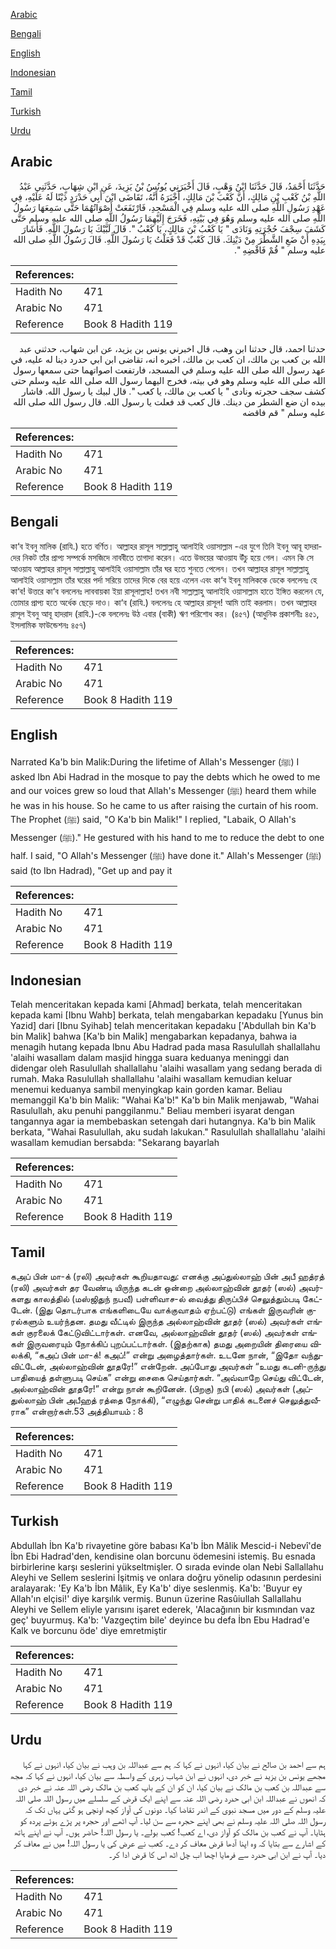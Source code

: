[Arabic](#arabic)

[Bengali](#bengali)

[English](#english)

[Indonesian](#indonesian)

[Tamil](#tamil)

[Turkish](#turkish)

[Urdu](#urdu)

## Arabic


<div dir="rtl" lang="ar" style={{fontSize:'larger',backgroundColor:'#f8f9fa',padding:20}}>
حَدَّثَنَا أَحْمَدُ، قَالَ حَدَّثَنَا ابْنُ وَهْبٍ، قَالَ أَخْبَرَنِي يُونُسُ بْنُ يَزِيدَ، عَنِ ابْنِ شِهَابٍ، حَدَّثَنِي عَبْدُ اللَّهِ بْنُ كَعْبِ بْنِ مَالِكٍ، أَنَّ كَعْبَ بْنَ مَالِكٍ، أَخْبَرَهُ أَنَّهُ، تَقَاضَى ابْنَ أَبِي حَدْرَدٍ دَيْنًا لَهُ عَلَيْهِ، فِي عَهْدِ رَسُولِ اللَّهِ صلى الله عليه وسلم فِي الْمَسْجِدِ، فَارْتَفَعَتْ أَصْوَاتُهُمَا حَتَّى سَمِعَهَا رَسُولُ اللَّهِ صلى الله عليه وسلم وَهُوَ فِي بَيْتِهِ، فَخَرَجَ إِلَيْهِمَا رَسُولُ اللَّهِ صلى الله عليه وسلم حَتَّى كَشَفَ سِجْفَ حُجْرَتِهِ وَنَادَى ‏"‏ يَا كَعْبُ بْنَ مَالِكٍ، يَا كَعْبُ ‏"‏‏.‏ قَالَ لَبَّيْكَ يَا رَسُولَ اللَّهِ‏.‏ فَأَشَارَ بِيَدِهِ أَنْ ضَعِ الشَّطْرَ مِنْ دَيْنِكَ‏.‏ قَالَ كَعْبٌ قَدْ فَعَلْتُ يَا رَسُولَ اللَّهِ‏.‏ قَالَ رَسُولُ اللَّهِ صلى الله عليه وسلم ‏"‏ قُمْ فَاقْضِهِ ‏"‏‏.‏
</div>
<div style={{backgroundColor:'#f8f9fa',padding:20, marginBottom: 10}}><table> <thead> <tr> <th>References:</th> <th></th> </tr> </thead> <tbody><tr><td>Hadith No</td><td>471</td></tr><tr><td>Arabic No</td><td>471</td></tr><tr><td>Reference</td><td>Book 8 Hadith 119</td></tr></tbody></table></div>


<div dir="rtl" lang="ar" style={{fontSize:'larger',backgroundColor:'#f8f9fa',padding:20}}>
حدثنا احمد، قال حدثنا ابن وهب، قال اخبرني يونس بن يزيد، عن ابن شهاب، حدثني عبد الله بن كعب بن مالك، ان كعب بن مالك، اخبره انه، تقاضى ابن ابي حدرد دينا له عليه، في عهد رسول الله صلى الله عليه وسلم في المسجد، فارتفعت اصواتهما حتى سمعها رسول الله صلى الله عليه وسلم وهو في بيته، فخرج اليهما رسول الله صلى الله عليه وسلم حتى كشف سجف حجرته ونادى " يا كعب بن مالك، يا كعب ". قال لبيك يا رسول الله. فاشار بيده ان ضع الشطر من دينك. قال كعب قد فعلت يا رسول الله. قال رسول الله صلى الله عليه وسلم " قم فاقضه
</div>
<div style={{backgroundColor:'#f8f9fa',padding:20, marginBottom: 10}}><table> <thead> <tr> <th>References:</th> <th></th> </tr> </thead> <tbody><tr><td>Hadith No</td><td>471</td></tr><tr><td>Arabic No</td><td>471</td></tr><tr><td>Reference</td><td>Book 8 Hadith 119</td></tr></tbody></table></div>

## Bengali


<div dir="ltr" lang="bn" style={{fontSize:'larger',backgroundColor:'#f8f9fa',padding:20}}>
কা‘ব ইবনু মালিক (রাযি.) হতে বর্ণিত। আল্লাহর রাসূল সাল্লাল্লাহু আলাইহি ওয়াসাল্লাম -এর যুগে তিনি ইবনু আবূ হাদরাদের নিকট তাঁর প্রাপ্য সম্পর্কে মসজিদে নাববীতে তাগাদা করেন। এতে উভয়ের আওয়ায উঁচু হয়ে গেল। এমন কি সে আওয়ায আল্লাহর রাসূল সাল্লাল্লাহু আলাইহি ওয়াসাল্লাম তাঁর ঘর হতে শুনতে পেলেন। তখন আল্লাহর রাসূল সাল্লাল্লাহু আলাইহি ওয়াসাল্লাম তাঁর ঘরের পর্দা সরিয়ে তাদের দিকে বের হয়ে এলেন এবং কা‘ব ইবনু মালিককে ডেকে বললেনঃ হে কা‘ব! উত্তরে কা‘ব বললেনঃ লাববায়কা ইয়া রাসূলাল্লাহ! তখন নবী সাল্লাল্লাহু আলাইহি ওয়াসাল্লাম হাতে ইঙ্গিত করলেন যে, তোমার প্রাপ্য হতে অর্ধেক ছেড়ে দাও। কা‘ব (রাযি.) বললেনঃ হে আল্লাহর রাসূল! আমি তাই করলাম। তখন আল্লাহর রাসূল ইবনু আবূ হাদরাদ (রাযি.)-কে বললেনঃ উঠ এবার (বাকী) ঋণ পরিশোধ কর। (৪৫৭) (আধুনিক প্রকাশনীঃ ৪৫১, ইসলামিক ফাউন্ডেশনঃ ৪৫৭)
</div>
<div style={{backgroundColor:'#f8f9fa',padding:20, marginBottom: 10}}><table> <thead> <tr> <th>References:</th> <th></th> </tr> </thead> <tbody><tr><td>Hadith No</td><td>471</td></tr><tr><td>Arabic No</td><td>471</td></tr><tr><td>Reference</td><td>Book 8 Hadith 119</td></tr></tbody></table></div>

## English


<div dir="ltr" lang="en" style={{fontSize:'larger',backgroundColor:'#f8f9fa',padding:20}}>
Narrated Ka'b bin Malik:During the lifetime of Allah's Messenger (ﷺ) I asked Ibn Abi Hadrad in the mosque to pay the debts which he owed to me and our voices grew so loud that Allah's Messenger (ﷺ) heard them while he was in his house. So he came to us after raising the curtain of his room. The Prophet (ﷺ) said, "O Ka'b bin Malik!" I replied, "Labaik, O Allah's Messenger (ﷺ)." He gestured with his hand to me to reduce the debt to one half. I said, "O Allah's Messenger (ﷺ) have done it." Allah's Messenger (ﷺ) said (to Ibn Hadrad), "Get up and pay it
</div>
<div style={{backgroundColor:'#f8f9fa',padding:20, marginBottom: 10}}><table> <thead> <tr> <th>References:</th> <th></th> </tr> </thead> <tbody><tr><td>Hadith No</td><td>471</td></tr><tr><td>Arabic No</td><td>471</td></tr><tr><td>Reference</td><td>Book 8 Hadith 119</td></tr></tbody></table></div>

## Indonesian


<div dir="ltr" lang="id" style={{fontSize:'larger',backgroundColor:'#f8f9fa',padding:20}}>
Telah menceritakan kepada kami [Ahmad] berkata, telah menceritakan kepada kami [Ibnu Wahb] berkata, telah mengabarkan kepadaku [Yunus bin Yazid] dari [Ibnu Syihab] telah menceritakan kepadaku ['Abdullah bin Ka'b bin Malik] bahwa [Ka'b bin Malik] mengabarkan kepadanya, bahwa ia menagih hutang kepada Ibnu Abu Hadrad pada masa Rasulullah shallallahu 'alaihi wasallam dalam masjid hingga suara keduanya meninggi dan didengar oleh Rasulullah shallallahu 'alaihi wasallam yang sedang berada di rumah. Maka Rasulullah shallallahu 'alaihi wasallam kemudian keluar menemui keduanya sambil menyingkap kain gorden kamar. Beliau memanggil Ka'b bin Malik: "Wahai Ka'b!" Ka'b bin Malik menjawab, "Wahai Rasulullah, aku penuhi panggilanmu." Beliau memberi isyarat dengan tangannya agar ia membebaskan setengah dari hutangnya. Ka'b bin Malik berkata, "Wahai Rasulullah, aku sudah lakukan." Rasulullah shallallahu 'alaihi wasallam kemudian bersabda: "Sekarang bayarlah
</div>
<div style={{backgroundColor:'#f8f9fa',padding:20, marginBottom: 10}}><table> <thead> <tr> <th>References:</th> <th></th> </tr> </thead> <tbody><tr><td>Hadith No</td><td>471</td></tr><tr><td>Arabic No</td><td>471</td></tr><tr><td>Reference</td><td>Book 8 Hadith 119</td></tr></tbody></table></div>

## Tamil


<div dir="ltr" lang="ta" style={{fontSize:'larger',backgroundColor:'#f8f9fa',padding:20}}>
கஅப் பின் மா-க் (ரலி) அவர்கள் கூறியதாவது: எனக்கு அப்துல்லாஹ் பின் அபீ ஹத்ரத் (ரலி) அவர்கள் தர வேண்டி யிருந்த கடன் ஒன்றை அல்லாஹ்வின் தூதர் (ஸல்) அவர்களது காலத்தில் (மஸ்ஜிதுந் நபவீ) பள்ளிவாச-ல் வைத்து திருப்பிச் செலுத்தும்படி கேட்டேன். (இது தொடர்பாக எங்களிடையே வாக்குவாதம் ஏற்பட்டு) எங்கள் இருவரின் குரல்களும் உயர்ந்தன. தமது வீட்டில் இருந்த அல்லாஹ்வின் தூதர் (ஸல்) அவர்கள் எங்கள் குரலைக் கேட்டுவிட்டார்கள். எனவே, அல்லாஹ்வின் தூதர் (ஸல்) அவர்கள் எங்கள் இருவரையும் நோக்கிப் புறப்பட்டார்கள். (இதற்காக) தமது அறையின் திரையை விலக்கி, “கஅப் பின் மா-க்! கஅப்!” என்று அழைத்தார்கள். உடனே நான், “இதோ வந்துவிட்டேன், அல்லாஹ்வின் தூதரே!” என்றேன். அப்போது அவர்கள் “உமது கடனி-ருந்து பாதியைத் தள்ளுபடி செய்க” என்று சைகை செய்தார்கள். “அவ்வாறே செய்து விட்டேன், அல்லாஹ்வின் தூதரே!” என்று நான் கூறினேன். (பிறகு) நபி (ஸல்) அவர்கள் (அப்துல்லாஹ் பின் அபீஹத் ரத்தை நோக்கி), “எழுந்து சென்று பாதிக் கடனைச் செலுத்துவீராக” என்றார்கள்.53 அத்தியாயம் : 8
</div>
<div style={{backgroundColor:'#f8f9fa',padding:20, marginBottom: 10}}><table> <thead> <tr> <th>References:</th> <th></th> </tr> </thead> <tbody><tr><td>Hadith No</td><td>471</td></tr><tr><td>Arabic No</td><td>471</td></tr><tr><td>Reference</td><td>Book 8 Hadith 119</td></tr></tbody></table></div>

## Turkish


<div dir="ltr" lang="tr" style={{fontSize:'larger',backgroundColor:'#f8f9fa',padding:20}}>
Abdullah İbn Ka'b rivayetine göre babası Ka'b İbn Mâlik Mescid-i Nebevî'de İbn Ebi Hadrad'den, kendisine olan borcunu ödemesini istemiş. Bu esnada birbirlerine karşı seslerini yükseltmişler. O sırada evinde olan Nebi Sallallahu Aleyhi ve Sellem seslerini İşitmiş ve onlara doğru yönelip odasının perdesini aralayarak: 'Ey Ka'b İbn Mâlik, Ey Ka'b' diye seslenmiş. Ka'b: 'Buyur ey Allah'ın elçisi!' diye karşılık vermiş. Bunun üzerine Rasûiullah Sallallahu Aleyhi ve Sellem eliyle yarısını işaret ederek, 'Alacağının bir kısmından vaz geç' buyurmuş. Ka'b: 'Vazgeçtim bile' deyince bu defa İbn Ebu Hadrad'e Kalk ve borcunu öde' diye emretmiştir
</div>
<div style={{backgroundColor:'#f8f9fa',padding:20, marginBottom: 10}}><table> <thead> <tr> <th>References:</th> <th></th> </tr> </thead> <tbody><tr><td>Hadith No</td><td>471</td></tr><tr><td>Arabic No</td><td>471</td></tr><tr><td>Reference</td><td>Book 8 Hadith 119</td></tr></tbody></table></div>

## Urdu


<div dir="rtl" lang="ur" style={{fontSize:'larger',backgroundColor:'#f8f9fa',padding:20}}>
ہم سے احمد بن صالح نے بیان کیا، انہوں نے کہا کہ ہم سے عبداللہ بن وہب نے بیان کیا، انہوں نے کہا مجھے یونس بن یزید نے خبر دی، انہوں نے ابن شہاب زہری کے واسطہ سے بیان کیا، انہوں نے کہا کہ مجھ سے عبداللہ بن کعب بن مالک نے بیان کیا، ان کو ان کے باپ کعب بن مالک رضی اللہ عنہ نے خبر دی کہ انھوں نے عبداللہ ابن ابی حدرد رضی اللہ عنہ سے اپنے ایک قرض کے سلسلے میں رسول اللہ صلی اللہ علیہ وسلم کے دور میں مسجد نبوی کے اندر تقاضا کیا۔ دونوں کی آواز کچھ اونچی ہو گئی یہاں تک کہ رسول اللہ صلی اللہ علیہ وسلم نے بھی اپنے حجرہ سے سن لیا۔ آپ اٹھے اور حجرہ پر پڑے ہوئے پردہ کو ہٹایا۔ آپ نے کعب بن مالک کو آواز دی، اے کعب! کعب بولے۔ یا رسول اللہ! حاضر ہوں۔ آپ نے اپنے ہاتھ کے اشارے سے بتایا کہ وہ اپنا آدھا قرض معاف کر دے۔ کعب نے عرض کی یا رسول اللہ! میں نے معاف کر دیا۔ آپ نے ابن ابی حدرد سے فرمایا اچھا اب چل اٹھ اس کا قرض ادا کر۔
</div>
<div style={{backgroundColor:'#f8f9fa',padding:20, marginBottom: 10}}><table> <thead> <tr> <th>References:</th> <th></th> </tr> </thead> <tbody><tr><td>Hadith No</td><td>471</td></tr><tr><td>Arabic No</td><td>471</td></tr><tr><td>Reference</td><td>Book 8 Hadith 119</td></tr></tbody></table></div>